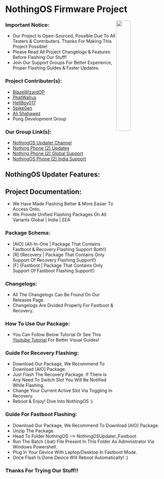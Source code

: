 # NothingOS Firmware Project

<!-- ############################# -->
<!-- Start Segment 01 Of README.MD -->
<!-- ############################# -->

<!-- Preview NothingOS Updater Project Logo -->
<img align="right" width="30%" src="https://github.com/BlazeWizardOP/NothingOS-Updater/assets/134801431/3d007587-00cb-4d96-973f-de90ba205547">

### Important Notice:
- Our Project Is Open-Sourced, Possible Due To All Testers & Contributers. Thanks For Making This Project Possible!
- Please Read All Project Changelogs & Features Before Flashing Our Stuff!
- Join Our Support Groups For Better Experience, Proper Flashing Guides & Faster Updates.

### Project Contributer(s):
- [BlazeWizardOP](https://t.me/blazewizardop)
- [PhatWalrus](https://t.me/PhatWalrus)
- [HellBoy017](https://t.me/HellBoy017)
- [Spike0en](https://t.me/Spike0en)
- [Ali Shahawez](https://t.me/techticks)
- Pong Development Group

### Our Group Link(s):
- [NothingOS Updater Channel](https://t.me/NothingOSUpdater)
- [Nothing Phone (2) Updates](https://t.me/NothingPhone2updates)
- [Nothing Phone (2) Global Support](https://t.me/NothingPhone2)
- [NothingOS Phone (2) India Support](https://t.me/NothingPhone2_IN)

<!-- ############################# -->
<!-- Start Segment 02 Of README.MD -->
<!-- ############################# -->

## NothingOS Updater Features:

<!-- ############################# -->
<!-- Start Segment 03 Of README.MD -->
<!-- ############################# -->

## Project Documentation: 
- We Have Made Flashing Better & More Easier To Access Onto.
- We Provide Unified Flashing Packages On All Variants Global | India | EEA
### Package Schema:
- [AIO] {All-In-One | Package That Contains Fastboot & Recovery Flashing Support Both!}
- [R] {Recovery | Package That Contains Only Support Of Recovery Flashing Support!}
- [F] {Fastboot | Package That Contains Only Support Of Fastboot Flashing Support!} 

### Changelogs:
- All The Changelogs Can Be Found On Our Releases Page.
- Changelogs Are Divided Properly For Fastboot & Recovery.

### How To Use Our Package:
- You Can Follow Below Tutorial Or See This [Youtube Tutorial](https://www.youtube.com) For Better Visual Guides!

### Guide For Recovery Flashing:
- Download Our Package, We Recommend To Download [AIO] Package.
- Just Flash The Recovery Package. If There Is Any Need To Switch Slot You Will Be Notified While Flashing.
- Change Your Current Active Slot Via Toggling In Recovery.
- Reboot & Enjoy! Dive Into NothingOS :)

### Guide For Fastboot Flashing:
- Download Our Package, We Recommend To Download [AIO] Package.
- Unzip The Package.
- Head To Folder NothingOS --> NothingOSUpdater_Fastboot
- Run The Batch (.bat) File Present In This Folder As Administrator Via Windows Powershell.
- Plug In Your Device With Laptop/Desktop In Fastboot Mode.
- Once Flash Is Done Device Will Reboot Automatically! :)
### Thanks For Trying Our Stuff!!
